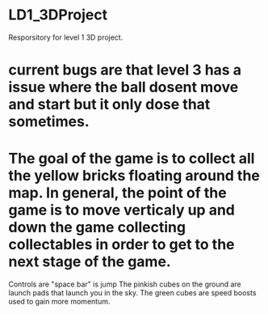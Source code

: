 # LD1_3DProject
 Resporsitory for level 1 3D project. 
# current bugs are that level 3 has a issue where the ball dosent move and start but it only dose that sometimes.
# The goal of the game is to collect all the yellow bricks floating around the map. In general, the point of the game is to move verticaly up and down the game collecting collectables in order to get to the next stage of the game.
Controls are "space bar" is jump
The pinkish cubes on the ground are launch pads that launch you in the sky.
The green cubes are speed boosts used to gain more momentum.
